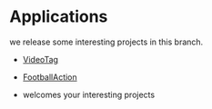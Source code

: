 
# Applications

we release some interesting projects in this branch.

- [VideoTag](VideoTag/)

- [FootballAction](FootballAction/)

- welcomes your interesting projects
